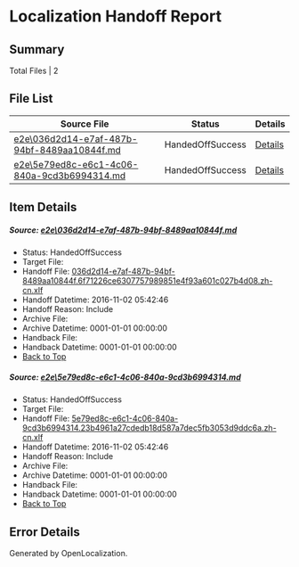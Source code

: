 # <a name='report-top'></a> Localization Handoff Report

## Summary
 Total Files | 2

## File List
 Source File | Status | Details 
 ----------- | ------ | ------- 
 [e2e\036d2d14-e7af-487b-94bf-8489aa10844f.md](https://github.com/OpenLocalizationTestOrg/ol-test0/blob/f979f96df2c4c2e14693219c5be2aa3524cc8a77/e2e/036d2d14-e7af-487b-94bf-8489aa10844f.md) | HandedOffSuccess | [Details](#c2a97d591a3c906a4c313c4c48521fd606f14fc61)
 [e2e\5e79ed8c-e6c1-4c06-840a-9cd3b6994314.md](https://github.com/OpenLocalizationTestOrg/ol-test0/blob/f979f96df2c4c2e14693219c5be2aa3524cc8a77/e2e/5e79ed8c-e6c1-4c06-840a-9cd3b6994314.md) | HandedOffSuccess | [Details](#a1a23630a995c532311a0e766f21e4a620f11d893)

## Item Details
##### <a name='c2a97d591a3c906a4c313c4c48521fd606f14fc61'></a> Source: [e2e\036d2d14-e7af-487b-94bf-8489aa10844f.md](https://github.com/OpenLocalizationTestOrg/ol-test0/blob/f979f96df2c4c2e14693219c5be2aa3524cc8a77/e2e/036d2d14-e7af-487b-94bf-8489aa10844f.md)
* Status: HandedOffSuccess
* Target File: 
* Handoff File: [036d2d14-e7af-487b-94bf-8489aa10844f.6f71226ce6307757989851e4f93a601c027b4d08.zh-cn.xlf](https://github.com/OpenLocalizationTestOrg/ol-test0-handoff/blob/df359c46981c35888f9b0aec5de003a8938e303c/ol-handoff/OpenLocalizationTestOrg/ol-test0-zhcn/yufeih/high/036d2d14-e7af-487b-94bf-8489aa10844f.6f71226ce6307757989851e4f93a601c027b4d08.zh-cn.xlf)
* Handoff Datetime: 2016-11-02 05:42:46
* Handoff Reason: Include
* Archive File: 
* Archive Datetime: 0001-01-01 00:00:00
* Handback File: 
* Handback Datetime: 0001-01-01 00:00:00
* [Back to Top](#report-top)

##### <a name='a1a23630a995c532311a0e766f21e4a620f11d893'></a> Source: [e2e\5e79ed8c-e6c1-4c06-840a-9cd3b6994314.md](https://github.com/OpenLocalizationTestOrg/ol-test0/blob/f979f96df2c4c2e14693219c5be2aa3524cc8a77/e2e/5e79ed8c-e6c1-4c06-840a-9cd3b6994314.md)
* Status: HandedOffSuccess
* Target File: 
* Handoff File: [5e79ed8c-e6c1-4c06-840a-9cd3b6994314.23b4961a27cdedb18d587a7dec5fb3053d9ddc6a.zh-cn.xlf](https://github.com/OpenLocalizationTestOrg/ol-test0-handoff/blob/df359c46981c35888f9b0aec5de003a8938e303c/ol-handoff/OpenLocalizationTestOrg/ol-test0-zhcn/yufeih/high/5e79ed8c-e6c1-4c06-840a-9cd3b6994314.23b4961a27cdedb18d587a7dec5fb3053d9ddc6a.zh-cn.xlf)
* Handoff Datetime: 2016-11-02 05:42:46
* Handoff Reason: Include
* Archive File: 
* Archive Datetime: 0001-01-01 00:00:00
* Handback File: 
* Handback Datetime: 0001-01-01 00:00:00
* [Back to Top](#report-top)


## Error Details

Generated by OpenLocalization.
